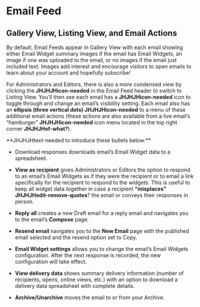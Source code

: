 # Email Feed

## Gallery View, Listing View, and Email Actions
<span id="gv-gallery-view"/></span>

By default, Email Feeds appear in Gallery View with each email showing
either Email Widget summary images if the email has Email Widgets, an
image if one was uploaded to the email, or no images if the email just
included text.
Images add interest and encourage visitors to open emails to learn about
your account and hopefully subscribe! 

For Administrators and Editors, there is also a more condensed view by
clicking the
<span class="todo">
**JHJHJHicon-needed**
</span>
in the Email Feed header to switch to
Listing View.
You’ll then see each email has a
<span class="todo">
**JHJHJHicon-needed** icon
</span>
to toggle
through and change an email’s visibility setting.
Each email also has an
<span class="todo">
**ellipsis (three vertical dots)
JHJHJHicon-needed**
</span>
to a menu of these additional email actions (these
actions are also available from a live email’s “hamburger”
<span class="todo">
**JHJHJHicon-needed**
</span>
 icon menu located in the top right corner
**JHJHJHof-what?**).

<span class="todo">
**JHJHJHtext-needed
</span>
to introduce these bullets below:**

* Download responses downloads email’s Email Widget data to a spreadsheet.

* **View as recipient** gives Administrators or Editors the
option to respond to an email’s Email Widgets as if they were the
recipient or to email a link specifically for the recipient to respond
to the widgets.
This is useful to keep all widget data together in case a recipient
**“misplaces” JHJHJHedit-remove-quotes**? the email or conveys their
responses in person. 

* **Reply all** creates a new Draft email for a reply email and
navigates you to the email’s **Compose** page. 

* **Resend email** navigates you to the **New Email** page with the
published email selected and the resend option set to Copy.

* **Email Widget settings** allows you to change the email’s
Email Widgets configuration.
After the next response is recorded, the new configuration will take
effect.

* **View delivery data** shows summary delivery information
(number of recipients, opens, online views, etc.) with an option to
download a delivery data spreadsheet with complete details.

* **Archive/Unarchive** moves the email to or from your
Archive.
